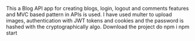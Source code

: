 This a Blog API app for creating blogs, login, logout and comments features and MVC based pattern in APIs is used.
I have used multer to upload images, authentication with JWT tokens and cookies and the password is hashed with the cryptographically algo.
Download the project 
do 
npm i
npm start
